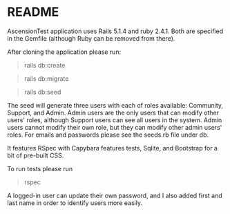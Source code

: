 # README

AscensionTest application uses Rails 5.1.4 and ruby 2.4.1. Both are specified in the Gemfile 
(although Ruby can be removed from there). 

After cloning the application please run: 


> rails db:create

> rails db:migrate

> rails db:seed

The seed will generate three users with each of roles available: Community, Support, and Admin. Admin users are the only users that can modify other users' roles, although Support users can see all users in the system. Admin users cannot modify their own role, but they can modify other admin users' roles. For emails and passwords please see the seeds.rb file under db.

It features RSpec with Capybara features tests, Sqlite, and Bootstrap for a bit of pre-built CSS.

To run tests please run 

> rspec

A logged-in user can update their own password, and I also added first and last name in order to identify users more easily.
